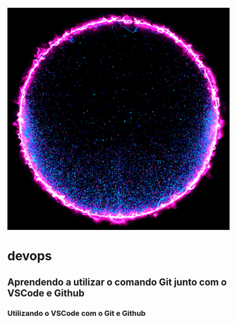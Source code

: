![](https://github.com/brunolimat1/git-github/blob/main/gifs/82em.gif)

# devops

## Aprendendo a utilizar o comando Git junto com o VSCode e Github

### Utilizando o VSCode com o Git e Github
